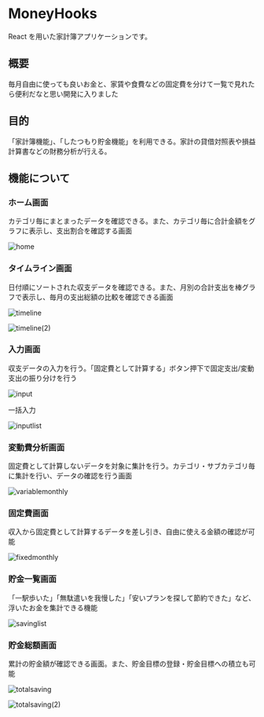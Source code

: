 # MoneyHooks

React を用いた家計簿アプリケーションです。

## 概要

毎月自由に使っても良いお金と、家賃や食費などの固定費を分けて一覧で見れたら便利だなと思い開発に入りました

## 目的

「家計簿機能」、「したつもり貯金機能」を利用できる。家計の貸借対照表や損益計算書などの財務分析が行える。

## 機能について

### ホーム画面

カテゴリ毎にまとまったデータを確認できる。また、カテゴリ毎に合計金額をグラフに表示し、支出割合を確認する画面

![home](https://user-images.githubusercontent.com/93502995/235864090-1a71d98a-0594-4215-9354-10a3c7633285.png)

### タイムライン画面

日付順にソートされた収支データを確認できる。また、月別の合計支出を棒グラフで表示し、毎月の支出総額の比較を確認できる画面

![timeline](https://user-images.githubusercontent.com/93502995/235864127-01d49506-ed8c-4d4b-aba6-e4c1aae52ca8.png)

![timeline(2)](https://user-images.githubusercontent.com/93502995/235864779-ab55aacf-5108-42d9-bbdc-6fa3313c44b9.png)

### 入力画面

収支データの入力を行う。「固定費として計算する」ボタン押下で固定支出/変動支出の振り分けを行う

![input](https://user-images.githubusercontent.com/93502995/235864171-49d26d5c-f2b9-4c87-b1f6-86c46c2161ba.png)

一括入力

![inputlist](https://user-images.githubusercontent.com/93502995/235864181-f6e8ecaf-2ae9-400c-961b-a4bcc1e0a151.png)

### 変動費分析画面

固定費として計算しないデータを対象に集計を行う。カテゴリ・サブカテゴリ毎に集計を行い、データの確認を行う画面

![variablemonthly](https://user-images.githubusercontent.com/93502995/235864211-886d778e-c462-4a1e-bfee-fbf684fc0e6b.png)

### 固定費画面

収入から固定費として計算するデータを差し引き、自由に使える金額の確認が可能

![fixedmonthly](https://user-images.githubusercontent.com/93502995/235864232-2a0f89b7-d899-4701-adaf-fdf0cda1cfdd.png)

### 貯金一覧画面

「一駅歩いた」「無駄遣いを我慢した」「安いプランを探して節約できた」など、浮いたお金を集計できる機能

![savinglist](https://user-images.githubusercontent.com/93502995/235864278-1881f82b-ecb8-408b-a5f1-c9dcde8c4cf7.png)

### 貯金総額画面

累計の貯金額が確認できる画面。また、貯金目標の登録・貯金目標への積立も可能

![totalsaving](https://user-images.githubusercontent.com/93502995/235864318-b46c8c3c-2cb6-4707-9956-78f3602541e6.png)

![totalsaving(2)](https://user-images.githubusercontent.com/93502995/235864323-3378011f-beb7-4c75-809e-dc148038671e.png)
